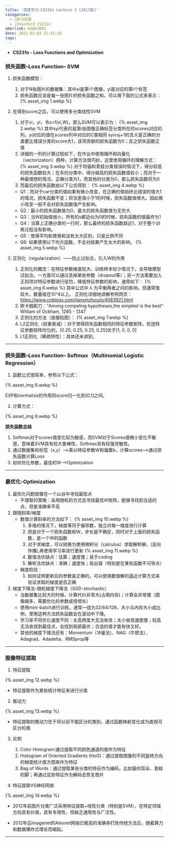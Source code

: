 ```yaml
---
title: '深度学习-CS231n Lecture 3 [2017版]'
categories:
  - 🌙学习资源
  - ⭐Stanford CS231n
abbrlink: 8dbb3082
date: 2022-02-03 21:31:29
tags:
---
```


- **CS231n - Loss Functions and Optimization**

### 损失函数–Loss Function– SVM

1. 损失函数模型：
    1. 对于N张图片的数据集：其中xi是第i个图像，yi是对应的第i个标签
    2. 损失函数应该是每一张图片的损失函数之和，可以用下面的公式来表示：
        {% asset_img 1.webp %}

2. 在得到score之后，可以使用多分类线性SVM
    1. 对于xi，yi，令s=f(xi,W)，那么SVM可以表示为：
        {% asset_img 2.webp %}
        其中syi代表的是第i张图像正确标签分类所在的scores对应的列，yi对应的值在scores列中对应的C类相同
        syi≥sj+1的含义是正确的分类要比错误分类的score大1，该项贡献的损失函数为0；反之损失函数正值
    2. 详细的一列的计算过程如下，在作业中使用循环和向量化（vectorization）两种，计算方法很巧妙，这里使用循环的理解方式：
        {% asset_img 3.webp %}
        <!--more-->
        对于将猫和青蛙分类错误的情况下，得分较低的损失函数较大；在车的分类中，得分越高的损失函数值较小；而对于一种最理想的情况，正确分类为1，而其他的分类为0，那么损失函数将为0
    3. 而最后的损失函数由以下公式得到：
        {% asset_img 4.webp %}
    - Q1：而对于car分类的值如果有微小改变，在正确的值始终比错误的值大1的情况，损失函数不变；但当差值小于1的时候，损失函数值增大。因此微小改变一般不会对损失函数值产生影响。   
    - Q2：最小的损失函数值为0，最大的损失函数值为无穷大    
    - Q3：当W初始值很小，所有的s都近似为0的时候，损失函数的值最终为1    
    - Q4：当算上正确分类的一行时，那么最终的损失函数趋近1，对于整个训练过程没有影响。
    - Q5：使用平均和使用和没有太大区别，只是比例不同    
    - Q6: 如果使用以下均方函数，不会对结果产生太大的影响。
        {% asset_img 5.webp %}
3. 正则化（regularization）——防止过拟合，引入W的作用
    1. 正则化的概念：在特征参数维度较大、训练样本较少情况下，会导致模型过拟合。一方面可以通过丢掉某些参数（dropout等）；另一方法需要加入正则项对特征参数进行惩罚，降低特征参数的影响，通常如下：
        {% asset_img 6.webp %}
        其中公式中 λ 为平衡两者之间的影响，但通常值较大，数量级在10^4以上。
        正则化详细地讲解参照网页：<https://www.cnblogs.com/jianxinzhou/p/4083921.html>
    2. 欧卡姆剃刀：“Among competing hypotheses,the simplest is the best”     William of Ockham, 1285 - 1347
    3. 正则化的方法（直接贴图）：
        {% asset_img 7.webp %}
    4. L2正则化（权重衰减）：对于使得损失函数相同的特征参数矩阵，优选特征参数矩阵均匀的，[0.25, 0.25, 0.25, 0.25]优于[1, 0, 0, 0]
    5. L1正则化（稀疏特性）：具体还未讲到。

***

### 损失函数–Loss Function– Softmax（Multinomial Logistic Regression）

1. 函数公式很简单，参照以下公式：

{% asset_img 8.webp %}

EXP和normalize的作用将score归一化到[0,1]之间。

2. 计算方式：

{% asset_img 9.webp %}

**损失函数总结**

1. Softmax对于scores值变化较为敏感，而SVM对于Scores值微小变化不敏感，意味着SVM具有较大鲁棒性，Softmax具有较强灵敏性。
2. 通过数据集和标签（x,y）——>乘以特征参数W和偏置b，计算scores——>通过损失函数计算Loss
3. 如何优化参数，最佳的W—->Optimization

***

### 最优化-Optimization

1. 最优化问题就像在一个山谷中寻找最低点
    - 不理智的策略：采用随机的方式去寻找最佳W矩阵，能够寻找到合适的点，但是准确率不高
2. 跟随斜率/梯度
    - 数值计算斜率的方法如下：
        {% asset_img 10.webp %}
        1. 多维的情况下，梯度等同于偏导数，独立对每一维度进行计算
        2. 但是对于一个损失函数和W，步长是不确定，同时对于上面的损失函数，是一个W的函数
        3. 对于求梯度，可以转换为使用微积分（calculus）求取解析解，(反向传播),再使用学习率进行更新
        {% asset_img 11.webp %}
        4. 数值法优缺点：估算；速度慢；易于coding
        5. 解析法优缺点：准确；速度快；易出错（特别是在某些函数不可导点）
    - 梯度检验：
        1. 如何证明更新后的参数是正确的，可以使用数值解的逼近计算方式来验证求取的梯度是否正确
3. 梯度下降法–随机梯度下降法（SGD-stochastic）
    - 当数据集比较大的时候，计算代价非常大(占用内存)；计算会非常慢（图像越多，需要优化的参数成倍增长）
    - 使用mini-batch进行训练，通常一组为32/64/128，大小与内存大小成比例，使用这种方法损失函数会在波动中下降。
    - 学习率不同优化速度不同：太高跨度大无法收敛；太小收敛速度慢；较高无法收敛到最佳点，会找到局部最优；合适的值才能有快又好。
    - 其他的梯度下降法还有：Momentum（冲量法）、NAG（牛顿法）、Adagrad、Adadelta、RMSprop等

***

### 图像特征提取

1. 特征提取

{% asset_img 12.webp %}

- 特征提取作为某些统计特征来进行分类

2. 推动力

{% asset_img 13.webp %}

- 特征提取的推动力在于将以前不能区分的类别，通过函数映射变化成为直观可区分的类

3. 实例
    1. Color Histogram:通过提取不同颜色通道的值作为特征
    2. Histogram of Oriented Gradients (HoG)：通过提取图像的不同旋转方向的梯度统计直方图来作为特征
    3. Bag of Words：通过提取某些分类的特征作为编码，比如猫的耳朵、青蛙的脚；再通过这些特征作为解码去恢复图片

4. 特征提取VS神经网络

{% asset_img 14.webp %}

- 2012年前图片分类广泛采用特征提取+线性分类（特别是SVM），在特定领域方向具有价值，具有专用性，但缺乏通用性与广泛性。

- 2012年后imagenet的Alexnet网络已极高的准确率打败传统方法后，随着算力和数据爆炸式增长而崛起。

***
